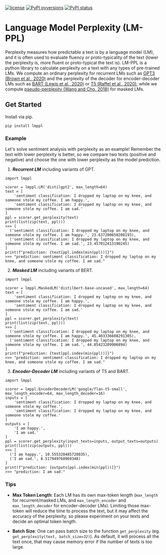 [![license](https://img.shields.io/badge/License-MIT-brightgreen.svg)](https://github.com/asahi417/lmppl/blob/master/LICENSE.txt)
[![PyPI pyversions](https://img.shields.io/pypi/pyversions/lmppl.svg)](https://pypi.python.org/pypi/lmppl/)
[![PyPI status](https://img.shields.io/pypi/status/lmppl.svg)](https://pypi.python.org/pypi/lmppl/)

# Language Model Perplexity (LM-PPL) 
Perplexity measures how predictable a text is by a language model (LM), and it is often used to evaluate fluency or proto-typicality of the text
(lower the perplexity is, more fluent or proto-typical the text is).
LM-PPL is a python library to calculate perplexity on a text with any types of pre-trained LMs.
We compute an ordinary perplexity for recurrent LMs such as [GPT3 (Brown et al., 2020)](https://arxiv.org/abs/2005.14165) and the perplexity of the decoder for encoder-decoder 
LMs such as [BART (Lewis et al., 2020)](https://aclanthology.org/2020.acl-main.703/) or [T5 (Raffel et al., 2020)](https://arxiv.org/abs/1910.10683), 
while we compute [pseudo-perplexity (Wang and Cho, 2018)](https://aclanthology.org/W19-2304/) for masked LMs. 


## Get Started
Install via pip.
```shell
pip install lmppl
```

### Example 
Let's solve sentiment analysis with perplexity as an example! Remember the text with lower perplexity is better, so we 
compare two texts (positive and negative) and choose the one with lower perplexity as the model prediction.


1. ***Recurrent LM*** including variants of GPT.
```python3
import lmppl

scorer = lmppl.LM('distilgpt2', max_length=64)
text = [
    'sentiment classification: I dropped my laptop on my knee, and someone stole my coffee. I am happy.',
    'sentiment classification: I dropped my laptop on my knee, and someone stole my coffee. I am sad.'
]
ppl = scorer.get_perplexity(text)
print(list(zip(text, ppl)))
>>> [
  ('sentiment classification: I dropped my laptop on my knee, and someone stole my coffee. I am happy.', 23.637200650208193),
  ('sentiment classification: I dropped my laptop on my knee, and someone stole my coffee. I am sad.', 23.457012413190245)
]
print(f"prediction: {text[ppl.index(min(ppl))]}")
>>> "prediction: sentiment classification: I dropped my laptop on my knee, and someone stole my coffee. I am sad."
```

2. ***Masked LM*** including variants of BERT.
```python3
import lmppl

scorer = lmppl.MaskedLM('distilbert-base-uncased', max_length=64)
text = [
    'sentiment classification: I dropped my laptop on my knee, and someone stole my coffee. I am happy.',
    'sentiment classification: I dropped my laptop on my knee, and someone stole my coffee. I am sad.'
]
ppl = scorer.get_perplexity(text)
print(list(zip(text, ppl)))
>>> [
  ('sentiment classification: I dropped my laptop on my knee, and someone stole my coffee. I am happy.', 45.403336608291305),
  ('sentiment classification: I dropped my laptop on my knee, and someone stole my coffee. I am sad.', 44.85423209906894)
]
print(f"prediction: {text[ppl.index(min(ppl))]}")
>>> "prediction: sentiment classification: I dropped my laptop on my knee, and someone stole my coffee. I am sad."
```


3. ***Encoder-Decoder LM*** including variants of T5 and BART.
```python3
import lmppl

scorer = lmppl.EncoderDecoderLM('google/flan-t5-small', max_length_encoder=64, max_length_decoder=16)
inputs = [
    'sentiment classification: I dropped my laptop on my knee, and someone stole my coffee.',
    'sentiment classification: I dropped my laptop on my knee, and someone stole my coffee.'
]
outputs = [
    'I am happy.',
    'I am sad.'
]
ppl = scorer.get_perplexity(input_texts=inputs, output_texts=outputs)
print(list(zip(outputs, ppl)))
>>> [
  ('I am happy.', 10.555328485728035),
  ('I am sad.', 8.517949768969348)
]
print(f"prediction: {outputs[ppl.index(min(ppl))]}")
>>> "prediction: I am sad."
```

### Tips
- **Max Token Length**: Each LM has its own max-token length (`max_length` for recurrent/masked LMs, and `max_length_encoder` and `max_length_decoder` for encoder-decoder LMs).
Limiting those max-token will reduce the time to process the text, but it may affect the accuracy of the perplexity, so please experiment on your texts and decide
an optimal token length.
  
- **Batch Size**: One can pass batch size to the function `get_perplexity` (eg. `get_perplexity(text, batch_size=32)`).
As default, it will process all the text once, that may cause memory error if the number of texts is too large.